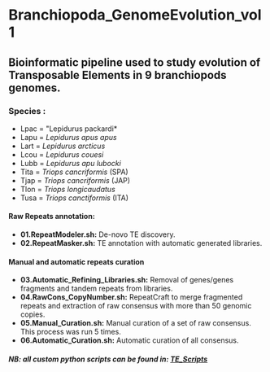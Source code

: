 # Branchiopoda_GenomeEvolution_vol1

## Bioinformatic pipeline used to study evolution of Transposable Elements in 9 branchiopods genomes.

### Species :  
 - Lpac = "Lepidurus packardi*
 - Lapu = *Lepidurus apus apus*
 - Lart = *Lepidurus arcticus*
 - Lcou = *Lepidurus couesi*
 - Lubb = *Lepidurus apu lubocki*
 - Tita = *Triops cancriformis* (SPA)
 - Tjap = *Triops cancriformis* (JAP)
 - Tlon = *Triops longicaudatus*
 - Tusa = *Triops canctiformis* (ITA) 


#### Raw Repeats annotation:

- **01.RepeatModeler.sh:** De-novo TE discovery.  
- **02.RepeatMasker.sh:** TE annotation with automatic generated libraries.  

#### Manual and automatic repeats curation
- **03.Automatic_Refining_Libraries.sh:** Removal of genes/genes fragments and tandem repeats from libraries.  
- **04.RawCons_CopyNumber.sh:** RepeatCraft to merge fragmented repeats and extraction of raw consensus with more than 50 genomic copies.  
- **05.Manual_Curation.sh:** Manual curation of a set of raw consensus. This process was run 5 times.  
- **06.Automatic_Curation.sh:** Automatic curation of all consensus.  

##### NB: all custom python scripts can be found in: [TE_Scripts](https://github.com/jacopoM28/Python_Scripts/tree/main/TE_scripts)
 
